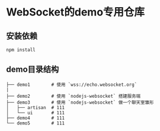 # WebSocket的demo专用仓库

## 安装依赖

``` npm install ```

## demo目录结构

~~~
├── demo1        # 使用 `wss://echo.websocket.org`
|                
├── demo2        # 使用 `nodejs-websocket` 搭建服务端
├── demo3        # 使用 `nodejs-websocket` 做一个聊天室雏形
│   ├── artisan  # 111
│   └── ui       # 111
├── demo4        # 111
└── demo5        # 111
~~~